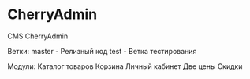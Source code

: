 # CherryAdmin
CMS CherryAdmin

Ветки:
master - Релизный код
test - Ветка тестирования

Модули:
Каталог товаров
Корзина
Личный кабинет
Две цены
Скидки
